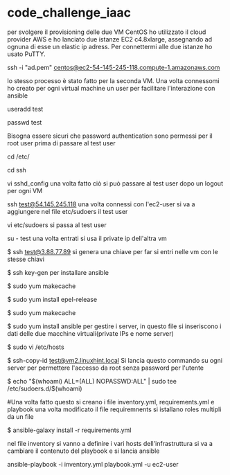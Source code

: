 # code_challenge_iaac
per svolgere il provisioning delle due VM CentOS ho utilizzato il cloud provider AWS e ho lanciato due istanze EC2 c4.8xlarge, assegnando ad ognuna di esse un elastic ip adress. Per connettermi alle due istanze ho usato PuTTY.

ssh -i "ad.pem" centos@ec2-54-145-245-118.compute-1.amazonaws.com

lo stesso processo è stato fatto per la seconda VM.
Una volta connessomi ho creato per ogni virtual machine un user per facilitare l'interazione con ansible

useradd test

passwd test

Bisogna essere sicuri che password authentication sono permessi per il root user prima di passare al test user

cd /etc/

cd ssh

vi sshd_config
una volta fatto ciò si può passare al test user dopo un logout per ogni VM

ssh test@54.145.245.118
una volta connessi con l'ec2-user si va a aggiungere nel file etc/sudoers il test user

vi etc/sudoers
si passa al test user

su - test
una volta entrati si usa il private ip dell'altra vm

$ ssh test@3.88.77.89
si genera una chiave per far si entri nelle vm con le stesse chiavi

$ ssh key-gen
per installare ansible

$ sudo yum makecache

$ sudo yum install epel-release

$ sudo yum makecache

$ sudo yum install ansible
per gestire i server, in questo file si inseriscono i dati delle due macchine virtuali(private IPs e nome server)

$ sudo vi /etc/hosts

$ ssh-copy-id test@vm2.linuxhint.local
Si lancia questo commando su ogni server per permettere l'accesso da root senza password per l'utente

$ echo "$(whoami) ALL=(ALL) NOPASSWD:ALL" | sudo tee /etc/sudoers.d/$(whoami)

#Una volta fatto questo si creano i file inventory.yml, requirements.yml e playbook
una volta modificato il file requiremnents si istallano roles multipli da un file

$ ansible-galaxy install -r requirements.yml

nel file inventory si vanno a definire i vari hosts dell'infrastruttura
si va a cambiare il contenuto del playbook e si lancia ansible

ansible-playbook -i inventory.yml playbook.yml -u ec2-user
